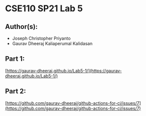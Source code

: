 # CSE110 SP21 Lab 5

## Author(s):
- Joseph Christopher Priyanto
- Gaurav Dheeraj Kaliaperumal Kalidasan

## Part 1:

[https://gaurav-dheeraj.github.io/Lab5-1/](https://gaurav-dheeraj.github.io/Lab5-1/)

## Part 2:

[https://github.com/gaurav-dheeraj/github-actions-for-ci/issues/7](https://github.com/gaurav-dheeraj/github-actions-for-ci/issues/7)